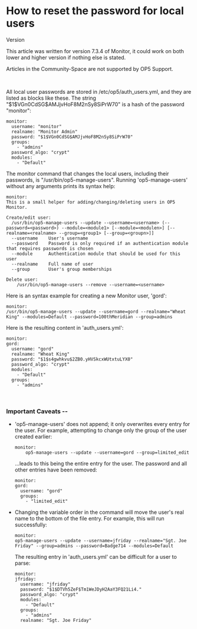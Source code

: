 # How to reset the password for local users

Version

This article was written for version 7.3.4 of Monitor, it could work on both lower and higher version if nothing else is stated.

Articles in the Community-Space are not supported by OP5 Support.

 

All local user passwords are stored in /etc/op5/auth\_users.yml, and they are listed as blocks like these. The string "\$1\$VGn0CdSG\$AMJjvHoF8M2nSy8SiPrW70" is a hash of the password "monitor":

    monitor:
      username: "monitor"
      realname: "Monitor Admin"
      password: "$1$VGn0CdSG$AMJjvHoF8M2nSy8SiPrW70"
      groups:
        - "admins"
      password_algo: "crypt"
      modules:
        - "Default" 

The monitor command that changes the local users, including their passwords, is "/usr/bin/op5-manage-users". Running 'op5-manage-users' without any arguments prints its syntax help:

    monitor:
    This is a small helper for adding/changing/deleting users in OP5 Monitor.

    Create/edit user:
      /usr/bin/op5-manage-users --update --username=<username> (--password=<password>) --module=<module1> [--module=<modulen>] [--realname=<realname> --group=<group1> [--group=<groupn>]]
      --username    User's username
      --password    Password is only required if an authentication module that requires passwords is chosen
      --module      Authentication module that should be used for this user
      --realname    Full name of user
      --group       User's group memberships

    Delete user:
        /usr/bin/op5-manage-users --remove --username=<username>

Here is an syntax example for creating a new Monitor user, 'gord':

    monitor:
    /usr/bin/op5-manage-users --update --username=gord --realname="Wheat King" --modules=Default --password=100thMeridian --group=admins 

Here is the resulting content in 'auth\_users.yml':

    monitor:
    gord:
      username: "gord"
      realname: "Wheat King"
      password: "$1$s4gwhkvu$2ZB0.yHVSkcxWUtxtuLYX0"
      password_algo: "crypt"
      modules:
        - "Default"
      groups:
        - "admins" 

 

### Important Caveats --

-   'op5-manage-users' does not append; it only overwrites every entry for the user. For example, attempting to change only the group of the user created earlier:

        monitor:
            op5-manage-users --update --username=gord --group=limited_edit 

    ...leads to this being the entire entry for the user. The password and all other entries have been removed:

        monitor:
        gord:
          username: "gord"
          groups:
            - "limited_edit" 

-   Changing the variable order in the command will move the user's real name to the bottom of the file entry. For example, this will run successfully:

        monitor:
        op5-manage-users --update --username=jfriday --realname="Sgt. Joe Friday" --group=admins --password=Badge714 --modules=Default

    The resulting entry in 'auth\_users.yml' can be difficult for a user to parse:

        monitor:
        jfriday:
          username: "jfriday"
          password: "$1$DTVh5ZeF$Tm1WeJDyH2AaY3FQ21Li4."
          password_algo: "crypt"
          modules:
            - "Default"
          groups:
            - "admins"
          realname: "Sgt. Joe Friday" 



